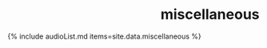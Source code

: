 <div style="text-align: right;">
  <h1>miscellaneous</h1>
</div>
{% include audioList.md items=site.data.miscellaneous %}
